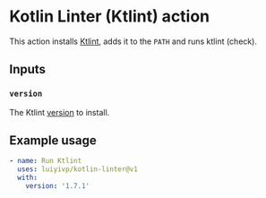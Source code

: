 # Kotlin Linter (Ktlint) action

This action installs [Ktlint](https://pinterest.github.io/ktlint/latest/), adds it to the `PATH` and runs ktlint (check).

## Inputs

### `version`

The Ktlint [version](https://github.com/pinterest/ktlint/tags) to install.

## Example usage

```yaml
- name: Run Ktlint
  uses: luiyivp/kotlin-linter@v1
  with:
    version: '1.7.1'
```
